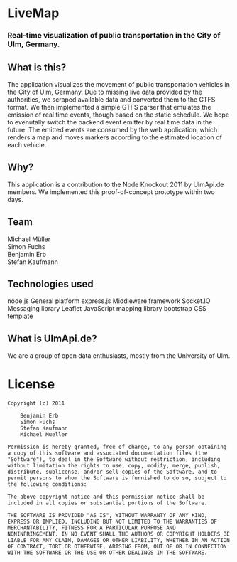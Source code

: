 # LiveMap
### Real-time visualization of public transportation in the City of Ulm, Germany.


## What is this?

The application visualizes the movement of public transportation vehicles in the City of Ulm, Germany. Due to missing live data provided by the authorities, we scraped available data and converted them to the GTFS format. We then implemented a simple GTFS parser that emulates the emission of real time events, though based on the static schedule. We hope to evenutally switch the backend event emitter by real time data in the future. The emitted events are consumed by the web application, which renders a map and moves markers according to the estimated location of each vehicle.


## Why?

This application is a contribution to the Node Knockout 2011 by UlmApi.de members.
We implemented this proof-of-concept prototype within two days.


## Team

Michael Müller  
Simon Fuchs  
Benjamin Erb  
Stefan Kaufmann


## Technologies used

node.js
    General platform
express.js
    Middleware framework
Socket.IO
    Messaging library
Leaflet
    JavaScript mapping library
bootstrap
    CSS template


## What is UlmApi.de?

We are a group of open data enthusiasts, mostly from the University of Ulm.


# License

	Copyright (c) 2011 
		
		Benjamin Erb
		Simon Fuchs
		Stefan Kaufmann
		Michael Mueller

	Permission is hereby granted, free of charge, to any person obtaining
	a copy of this software and associated documentation files (the
	"Software"), to deal in the Software without restriction, including
	without limitation the rights to use, copy, modify, merge, publish,
	distribute, sublicense, and/or sell copies of the Software, and to
	permit persons to whom the Software is furnished to do so, subject to
	the following conditions:

	The above copyright notice and this permission notice shall be
	included in all copies or substantial portions of the Software.

	THE SOFTWARE IS PROVIDED "AS IS", WITHOUT WARRANTY OF ANY KIND,
	EXPRESS OR IMPLIED, INCLUDING BUT NOT LIMITED TO THE WARRANTIES OF
	MERCHANTABILITY, FITNESS FOR A PARTICULAR PURPOSE AND
	NONINFRINGEMENT. IN NO EVENT SHALL THE AUTHORS OR COPYRIGHT HOLDERS BE
	LIABLE FOR ANY CLAIM, DAMAGES OR OTHER LIABILITY, WHETHER IN AN ACTION
	OF CONTRACT, TORT OR OTHERWISE, ARISING FROM, OUT OF OR IN CONNECTION
	WITH THE SOFTWARE OR THE USE OR OTHER DEALINGS IN THE SOFTWARE.
